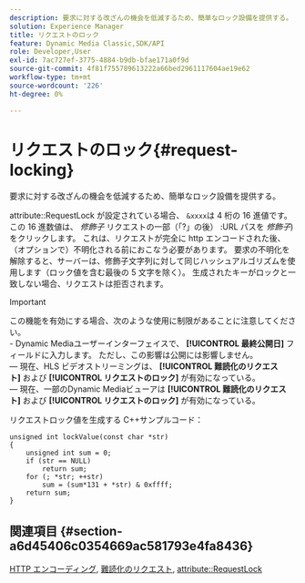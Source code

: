 ```yaml
---
description: 要求に対する改ざんの機会を低減するため、簡単なロック設備を提供する。
solution: Experience Manager
title: リクエストのロック
feature: Dynamic Media Classic,SDK/API
role: Developer,User
exl-id: 7ac727ef-3775-4884-b9db-bfae171a0f9d
source-git-commit: 4f81f755789613222a66bed2961117604ae19e62
workflow-type: tm+mt
source-wordcount: '226'
ht-degree: 0%

---
```


# リクエストのロック{#request-locking}

要求に対する改ざんの機会を低減するため、簡単なロック設備を提供する。

attribute::RequestLock が設定されている場合、 `&xxxx`は 4 桁の 16 進値です。 この 16 進数値は、 *修飾子* リクエストの一部（「?」の後） :URL パスを *修飾子*) をクリックします。 これは、リクエストが完全に http エンコードされた後、（オプションで）不明化される前におこなう必要があります。 要求の不明化を解除すると、サーバーは、修飾子文字列に対して同じハッシュアルゴリズムを使用します（ロック値を含む最後の 5 文字を除く）。 生成されたキーがロックと一致しない場合、リクエストは拒否されます。

>[!IMPORTANT]
>
>この機能を有効にする場合、次のような使用に制限があることに注意してください。<br>- Dynamic Mediaユーザーインターフェイスで、 **[!UICONTROL 最終公開日]** フィールドに入力します。 ただし、この影響は公開には影響しません。<br> — 現在、HLS ビデオストリーミングは、 **[!UICONTROL 難読化のリクエスト]** および **[!UICONTROL リクエストのロック]** が有効になっている。<br> — 現在、一部のDynamic Mediaビューアは **[!UICONTROL 難読化のリクエスト]** および **[!UICONTROL リクエストのロック]** が有効になっている。

リクエストロック値を生成する C++サンプルコード：

```
unsigned int lockValue(const char *str) 
{ 
    unsigned int sum = 0; 
    if (str == NULL) 
        return sum; 
    for (; *str; ++str) 
        sum = (sum*131 + *str) & 0xffff; 
    return sum; 
} 
```

## 関連項目 {#section-a6d45406c0354669ac581793e4fa8436}

[HTTP エンコーディング](../../../../../is-api/http-ref/image-serving-api-ref/c-http-protocol-reference/c-syntax-and-features/r-http-encoding.md#reference-bb34dd13f316462695448acfa8f92df7), [難読化のリクエスト](../../../../../is-api/http-ref/image-serving-api-ref/c-http-protocol-reference/c-syntax-and-features/r-request-obfuscation.md#reference-895f65d6796c43bb9bad21a676ed714d), [attribute::RequestLock](../../../../../is-api/image-catalog/image-serving-api-ref/c-image-catalog-reference/c-attributes-reference/r-requestlock.md#reference-8bbe2f581be847d3b9fa123e8e5e94b0)
